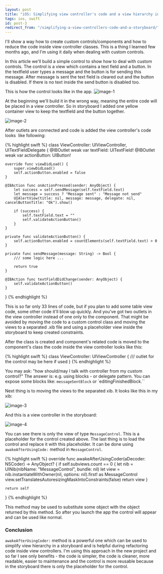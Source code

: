 ```yaml
---
layout: post
title: "iOS: Simplifying view controller's code and a view hierarchy in storyboard"
tags: ios, swift
id: post-3
redirect_from: "/simplifying-a-view-controllers-code-and-a-storyboard/"
---
```

I'll show a way how to create custom controls/components and how to reduce the
code inside view controller classes. This is a thing I learned few months ago,
and I'm using it daily when dealing with custom controls.

In this article we'll build a simple control to show how to deal with custom
controls. The control is a view which contains a text field and a button.
In the textfield user types a message and the button is for sending this
message. After message is sent the text field is cleared out and the button
is disabled. If there is no text inside the send button is disabled too.

This is how the control looks like in the app.
![image-1][img-1]

At the beginning we'll build it in the wrong way, meaning the entire code will
be placed in a view controller. So in storyboard I added one yellow container
view to keep the textfield and the button together.

![image-2][img-2]

After outlets are connected and code is added the view controller's code looks 
like following:

{% highlight swift %}
class ViewController: UIViewController, UITextFieldDelegate {
    @IBOutlet weak var textField: UITextField!
    @IBOutlet weak var actionButton: UIButton!

    override func viewDidLoad() {
        super.viewDidLoad()
        self.actionButton.enabled = false
    }

    @IBAction func onActionPressed(sender: AnyObject) {
        let success = self.sendMessage(self.textField.text)
        let message = success ? "Message sent" : "Message not send"
        UIAlertView(title: nil, message: message, delegate: nil, cancelButtonTitle: "Ok").show()

        if (success) {
            self.textField.text = ""
            self.validateActionButton()
        }
    }

    private func validateActionButton() {
        self.actionButton.enabled = countElements(self.textField.text) > 0
    }

    private func sendMessage(message: String) -> Bool {
        /// some logic here ...

        return true
    }

    @IBAction func textFieldDidChange(sender: AnyObject) {
        self.validateActionButton()
    }
}
{% endhighlight %}

This is so far only 33 lines of code, but if you plan to add some table view
code, some other code it'll blow up quickly. And you've got two outlets in the
view controller instead of one only to the component. That might be avoided by
moving the code to a custom control class and moving the views to a separated
.xib file and using a placeholder view inside the storyboard to keep created
constraints.

After the class is created and component's related code is moved to the
component's class the code inside the view controller looks like this:

{% highlight swift %}
class ViewController: UIViewController {
   /// outlet for the control may be here if used
}
{% endhighlight %}

You may ask: "how should/may I talk with controller from my custom control?"
The answer is: e.g. using blocks - or delegate pattern. You can expose some
blocks like: `messageSentBlock` or `editingFinishedBlock.``

Next thing is to moving the views to the separated xib. It looks like
this in my xib:

![image-3][img-3]

And this is a view controller in the storyboard:

![image-4][img-4]

You can see there is only the view of type `MessageControl`. This is a
placeholder for the control created above. The last thing is to load the
control and replace it with this placeholder. It can be done using 
`awakeAfterUsingCode:` method in `MessageControl`.

{% highlight swift %}
override func awakeAfterUsingCoder(aDecoder: NSCoder) -> AnyObject? {
    if self.subviews.count == 0 {
        let nib = UINib(nibName: "MessageControl", bundle: nil)
        let view = nib.instantiateWithOwner(nil, options: nil).first! as MessageControl
        view.setTranslatesAutoresizingMaskIntoConstraints(false)
        return view
    }

    return self
}
{% endhighlight %}

This method may be used to substitute some object with the object returned by
this method. So after you launch the app the control will appear and can be
used like normal.

### Conclusion

`awakeAfterUsingCoder:` method is a powerful one which can be used
to simplify view hierarchy in a storyboard and is helpful during refactoring
code inside view controllers. I'm using this approach in the new project and
so far I see only benefits - the code is simpler, the code is cleaner, more
readable, easier to maintenance and the control is more reusable because in
the storyboard there is only the placeholder for the control.

[img-1]: /uploads/{{page.id}}/1.png
[img-2]: /uploads/{{page.id}}/2.png
[img-3]: /uploads/{{page.id}}/3.png
[img-4]: /uploads/{{page.id}}/4.png
